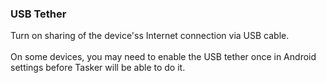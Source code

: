### USB Tether

Turn on sharing of the device\'ss Internet connection via USB cable.\
\
On some devices, you may need to enable the USB tether once in Android
settings before Tasker will be able to do it.
